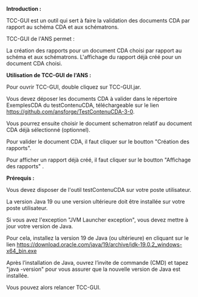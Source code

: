 **Introduction :**

TCC-GUI est un outil qui sert à faire la validation des documents CDA par rapport au schéma CDA et aux schématrons.

TCC-GUI de l'ANS permet :

La création des rapports pour un document CDA choisi par rapport au schéma et aux schématrons.
L'affichage du rapport déjà créé pour un document CDA choisi.

**Utilisation de TCC-GUI de l'ANS :**

Pour ouvrir TCC-GUI, double cliquez sur TCC-GUI.jar.

Vous devez déposer les documents CDA à valider dans le répertoire ExemplesCDA du testContenuCDA, téléchargeable sur le lien https://github.com/ansforge/TestContenuCDA-3-0.

Vous pourrez ensuite choisir le document schematron relatif au document CDA déjà sélectionné (optionnel). 

Pour valider le document CDA, il faut cliquer sur le boutton "Création des rapports". 

Pour afficher un rapport déjà créé, il faut cliquer sur le boutton "Affichage des rapports" . 

**Prérequis :**

Vous devez disposer de l'outil testContenuCDA sur votre poste utilisateur.

La version Java 19 ou une version ultérieure doit être installée sur votre poste utilisateur. 

Si vous avez l'exception "JVM Launcher exception", vous devez mettre à jour votre version de Java.

Pour cela, installez la version 19 de Java (ou ultérieure) en cliquant sur le lien https://download.oracle.com/java/19/archive/jdk-19.0.2_windows-x64_bin.exe

Après l’installation de Java, ouvrez l’invite de commande (CMD) et tapez "java -version" pour vous assurer que la nouvelle version de Java est installée.

Vous pouvez alors relancer TCC-GUI.

